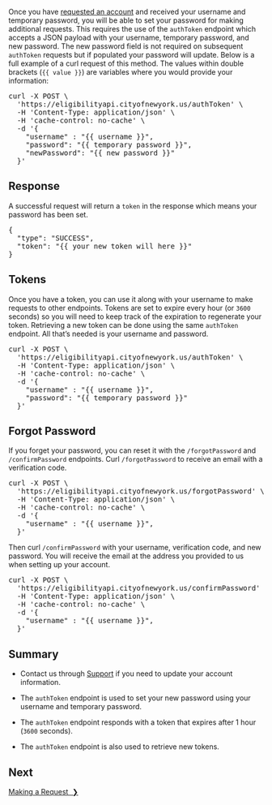 Once you have <a href="http://eepurl.com/gfLTuH" target="_blank">requested an account</a> and received your username and temporary password, you will be able to set your password for making additional requests. This requires the use of the `authToken` endpoint which accepts a JSON payload with your username, temporary password, and new password. The new password field is not required on subsequent `authToken` requests but if populated your password will update. Below is a full example of a curl request of this method. The values within double brackets (`{{ value }}`) are variables where you would provide your information:

<div class="code-block"><pre>
curl -X POST \
  'https://eligibilityapi.cityofnewyork.us/authToken' \
  -H 'Content-Type: application/json' \
  -H 'cache-control: no-cache' \
  -d '{
    "username" : "{{ username }}",
    "password": "{{ temporary password }}",
    "newPassword": "{{ new password }}"
  }'</pre></div>

## Response

A successful request will return a `token` in the response which means your password has been set.

<div class="code-block"><pre>
{
  "type": "SUCCESS",
  "token": "{{ your new token will here }}"
}</pre></div>

## Tokens

Once you have a token, you can use it along with your username to make requests to other endpoints. Tokens are set to expire every hour (or `3600` seconds) so you will need to keep track of the expiration to regenerate your token. Retrieving a new token can be done using the same `authToken` endpoint. All that’s needed is your username and password.

<div class="code-block"><pre>curl -X POST \
  'https://eligibilityapi.cityofnewyork.us/authToken' \
  -H 'Content-Type: application/json' \
  -H 'cache-control: no-cache' \
  -d '{
    "username" : "{{ username }}",
    "password": "{{ temporary password }}"
  }'</pre></div>

## Forgot Password

If you forget your password, you can reset it with the `/forgotPassword` and `/confirmPassword` endpoints. Curl `/forgotPassword` to receive an email with a verification code.

<div class="code-block"><pre>curl -X POST \
  'https://eligibilityapi.cityofnewyork.us/forgotPassword' \
  -H 'Content-Type: application/json' \
  -H 'cache-control: no-cache' \
  -d '{
    "username" : "{{ username }}",
  }'</pre></div>

Then curl `/confirmPassword` with your username, verification code, and new password. You will receive the email at the address you provided to us when setting up your account.

<div class="code-block"><pre>curl -X POST \
  'https://eligibilityapi.cityofnewyork.us/confirmPassword' \
  -H 'Content-Type: application/json' \
  -H 'cache-control: no-cache' \
  -d '{
    "username" : "{{ username }}",
  }'</pre></div>

## Summary

* Contact us through [Support](mailto:eligibilityapi@nycopportunity.nyc.gov) if you need to update your account information.

* The `authToken` endpoint is used to set your new password using your username and temporary password.

* The `authToken` endpoint responds with a token that expires after 1 hour (`3600` seconds).

* The `authToken` endpoint is also used to retrieve new tokens.


## Next

<a href="making-a-request" title="Making a Request" class="btn color-secondary-button">Making a Request&nbsp;&nbsp;❯</a>
